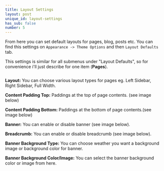 ```yaml
---
title: Layout Settings
layout: post
unique_id: layout-settings
has_sub: false
number: 5
---
```


From here you can set default layouts for pages, blog, posts etc. You can find this settings on `Appearance -> Theme Options` and then `Layout Defaults` tab.

This settings is similar for all submenus under "Layout Defaults", so for convenience i'll just describe for one item (<b>Pages</b>).

<img alt="" src="{{ 'assets/images/20.jpg' | relative_url }}">

**Layout:** You can choose various layout types for pages eg. Left Sidebar, Right Sidebar, Full Width.

**Content Padding Top:** Paddings at the top of page contents. (see image below)

**Content Padding Bottom:** Paddings at the bottom of page contents.(see image below)

**Banner:** You can enable or disable banner (see image below).

**Breadcrumb:** You can enable or disable breadcrumb (see image below).

**Banner Background Type:** You can choose weather you want a background image or background color for banner.

**Banner Background Color/Image:** You can select the banner background color or image from here.

<img alt="" src="{{ 'assets/images/17.jpg' | relative_url }}">

<img alt="" src="{{ 'assets/images/17a.jpg' | relative_url }}">

